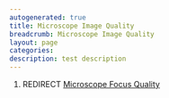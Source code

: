 ```yaml
---
autogenerated: true
title: Microscope Image Quality
breadcrumb: Microscope Image Quality
layout: page
categories: 
description: test description
---
```


1.  REDIRECT [Microscope Focus Quality](Microscope_Focus_Quality "wikilink")
